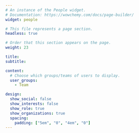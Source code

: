 ```yaml
---
# An instance of the People widget.
# Documentation: https://wowchemy.com/docs/page-builder/
widget: people

# This file represents a page section.
headless: true

# Order that this section appears on the page.
weight: 23

title:
subtitle:

content:
  # Choose which groups/teams of users to display.
  user_groups:
    - Team

design:
  show_social: false
  show_interests: false
  show_role: true
  show_organizations: true
  spacing:
    padding: ["5em", "0", "4em", "0"]
---
```

